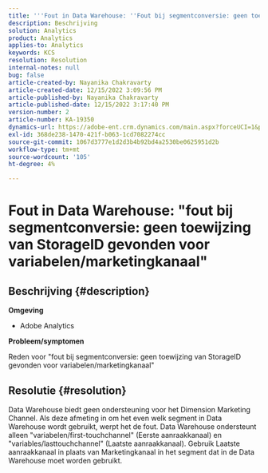 ```yaml
---
title: '''Fout in Data Warehouse: ''Fout bij segmentconversie: geen toewijzing van StorageID gevonden voor variabelen/marketingkanaal'''
description: Beschrijving
solution: Analytics
product: Analytics
applies-to: Analytics
keywords: KCS
resolution: Resolution
internal-notes: null
bug: false
article-created-by: Nayanika Chakravarty
article-created-date: 12/15/2022 3:09:56 PM
article-published-by: Nayanika Chakravarty
article-published-date: 12/15/2022 3:17:40 PM
version-number: 2
article-number: KA-19350
dynamics-url: https://adobe-ent.crm.dynamics.com/main.aspx?forceUCI=1&pagetype=entityrecord&etn=knowledgearticle&id=985b0388-8a7c-ed11-81ac-6045bd006e5a
exl-id: 368de238-1470-421f-b063-1cd7082274cc
source-git-commit: 1067d3777e1d2d3b4b92bd4a2530be0625951d2b
workflow-type: tm+mt
source-wordcount: '105'
ht-degree: 4%

---
```


# Fout in Data Warehouse: &quot;fout bij segmentconversie: geen toewijzing van StorageID gevonden voor variabelen/marketingkanaal&quot;

## Beschrijving {#description}


<b>Omgeving</b>

- Adobe Analytics

<b>Probleem/symptomen</b>

Reden voor &quot;fout bij segmentconversie: geen toewijzing van StorageID gevonden voor variabelen/marketingkanaal&quot;


## Resolutie {#resolution}


Data Warehouse biedt geen ondersteuning voor het Dimension Marketing Channel. Als deze afmeting in om het even welk segment in Data Warehouse wordt gebruikt, werpt het de fout. Data Warehouse ondersteunt alleen &quot;variabelen/first-touchchannel&quot; (Eerste aanraakkanaal) en &quot;variables/lasttouchchannel&quot; (Laatste aanraakkanaal). Gebruik Laatste aanraakkanaal in plaats van Marketingkanaal in het segment dat in de Data Warehouse moet worden gebruikt.
